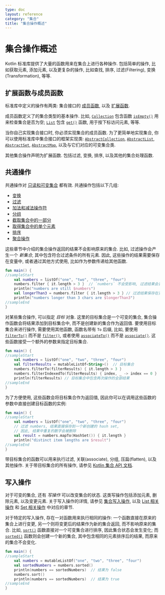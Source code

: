 ```yaml
---
type: doc
layout: reference
category: "集合"
title: "集合操作概述"
---
```


# 集合操作概述

Kotlin 标准库提供了大量的函数用来在集合上进行各种操作. 包括简单的操作, 比如获取元素, 添加元素, 以及更复杂的操作, 比如查找, 排序, 过滤(Filtering), 变换(Transformation), 等等.  

## 扩展函数与成员函数

标准库中定义的操作有两类: 集合接口的 [成员函数](classes.html#class-members), 以及 [扩展函数](extensions.html#extension-functions). 

成员函数定义了的集合类型的基本操作. 比如, [`Collection`](/api/latest/jvm/stdlib/kotlin.collections/-collection/index.html) 包含函数 [`isEmpty()`](/api/latest/jvm/stdlib/kotlin.collections/-collection/is-empty.html) 用来检查集合是否为空; [`List`](/api/latest/jvm/stdlib/kotlin.collections/-list/index.html) 包含 [`get()`](/api/latest/jvm/stdlib/kotlin.collections/-list/get.html) 函数, 用于按下标访问元素, 等等.

当你自己实现集合接口时, 你必须实现集合的成员函数.
为了更简单地实现集合, 你可以使用标准库中集合接口的框架实现类: [`AbstractCollection`](/api/latest/jvm/stdlib/kotlin.collections/-abstract-collection/index.html), [`AbstractList`](/api/latest/jvm/stdlib/kotlin.collections/-abstract-list/index.html), [`AbstractSet`](/api/latest/jvm/stdlib/kotlin.collections/-abstract-set/index.html), [`AbstractMap`](/api/latest/jvm/stdlib/kotlin.collections/-abstract-map/index.html), 以及与它们对应的可变集合类.

其他集合操作声明为扩展函数. 包括过滤, 变换, 排序, 以及其他的集合处理函数. 

## 共通操作

共通操作对 [只读和可变集合](collections-overview.html#collection-types) 都有效. 共通操作包括以下几组:

* [变换](collection-transformations.html)
* [过滤](collection-filtering.html)
* [加法和减法操作符](collection-plus-minus.html)
* [分组](collection-grouping.html)
* [截取集合中的一部分](collection-parts.html)
* [取得集合中的单个元素](collection-elements.html)
* [排序](collection-ordering.html)
* [聚合操作](collection-aggregate.html)

这些章节中介绍的集合操作返回的结果不会影响原来的集合. 比如, 过滤操作会产生一个 _新集合_, 其中包含符合过滤条件的所有元素.
因此, 这些操作的结果需要保存在变量中, 或者通过其他方式使用, 比如作为参数传递给其他函数.

<div class="sample" markdown="1" theme="idea" data-min-compiler-version="1.3">

```kotlin
fun main() {
//sampleStart
    val numbers = listOf("one", "two", "three", "four")  
    numbers.filter { it.length > 3 }  // `numbers` 不会受影响, 过滤结果会丢失
    println("numbers are still $numbers")
    val longerThan3 = numbers.filter { it.length > 3 } // 过滤结果保存在变量 `longerThan3` 中
    println("numbers longer than 3 chars are $longerThan3")
//sampleEnd
}

```
</div>

对某些集合操作, 可以指定 _目标_ 对象.
这里的目标集合是一个可变的集合, 集合操作函数会将结果添加到目标集合中, 而不是创建新的集合作为返回值.
要使用目标集合来进行操作, 需要使用其他函数, 函数名带有 `To` 后缀, 比如, 要使用 [`filterTo()`](/api/latest/jvm/stdlib/kotlin.collections/filter-to.html) 而不是 [`filter()`](/api/latest/jvm/stdlib/kotlin.collections/filter.html), 或者使用 [`associateTo()`](/api/latest/jvm/stdlib/kotlin.collections/associate-to.html) 而不是 [`associate()`](/api/latest/jvm/stdlib/kotlin.collections/associate.html).
这些函数接受一个额外的参数来指定目标集合.

<div class="sample" markdown="1" theme="idea" data-min-compiler-version="1.3">

```kotlin
fun main() {
//sampleStart
    val numbers = listOf("one", "two", "three", "four")
    val filterResults = mutableListOf<String>()  // 目标集合
    numbers.filterTo(filterResults) { it.length > 3 }
    numbers.filterIndexedTo(filterResults) { index, _ -> index == 0 }
    println(filterResults) // 目标集合中包含两次操作的全部结果
//sampleEnd
}
```
</div>

为了方便使用, 这些函数会将目标集合作为返回值, 因此你可以在调用这些函数的参数中直接创建目标函数的实例:

<div class="sample" markdown="1" theme="idea" data-min-compiler-version="1.3">

```kotlin
fun main() {
//sampleStart
    val numbers = listOf("one", "two", "three", "four")
    // 过滤 numbers, 结果直接保存到一个新创建的 hash set, 
    // 因此, 结果中重复的数字会被删除
    val result = numbers.mapTo(HashSet()) { it.length }
    println("distinct item lengths are $result")
//sampleEnd
}
```
</div>

带目标集合的函数可以用来执行过滤, 关联(associate), 分组, 压扁(flatten), 以及其他操作. 关于带目标集合的所有操作, 请参见 [Kotlin 集合 API 文档](/api/latest/jvm/stdlib/kotlin.collections/index.html).

## 写入操作

对于可变的集合, 还有 _写操作_ 可以改变集合的状态. 这类写操作包括添加元素, 删除元素, 以及变更元素.
关于写入操作的详情, 请参见 [集合写入操作](collection-write.html), 以及 [List 相关操作](list-operations.html#list-write-operations) 和 [Set 相关操作](map-operations.html#map-write-operations) 中对应的章节.

对于特定的写入操作, 存在一对函数用来执行相同的操作: 一个函数直接在原来的集合上进行变更, 另一个则将变更后的结果作为新的集合返回, 而不影响原来的集合.
比如, [`sort()`](/api/latest/jvm/stdlib/kotlin.collections/sort.html) 函数直接对一个可变集合进行排序, 因此集合状态会发生变化; 而 [`sorted()`](/api/latest/jvm/stdlib/kotlin.collections/sorted.html) 函数则会创建一个新的集合, 其中包含相同的元素排序后的结果, 而原来的集合不会变化.

<div class="sample" markdown="1" theme="idea" data-min-compiler-version="1.3">

```kotlin
fun main() {
//sampleStart
    val numbers = mutableListOf("one", "two", "three", "four")
    val sortedNumbers = numbers.sorted()
    println(numbers == sortedNumbers)  // 结果为 false
    numbers.sort()
    println(numbers == sortedNumbers)  // 结果为 true
//sampleEnd
}
```
</div>
